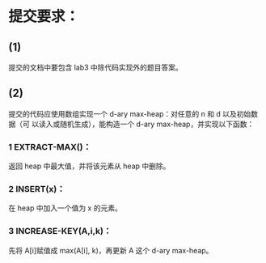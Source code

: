 # 提交要求：
## (1) 
提交的文档中要包含 lab3 中除代码实现外的题目答案。
## (2) 
提交的代码应使用数组实现一个 d-ary max-heap：对任意的 n 和 d 以及初始数据（可
以读入或随机生成），能构造一个 d-ary max-heap，并实现以下函数：
### 1 EXTRACT-MAX()：
返回 heap 中最大值，并将该元素从 heap 中删除。
### 2 INSERT(x)：
在 heap 中加入一个值为 x 的元素。
### 3 INCREASE-KEY(A,i,k)：
先将 A[i]赋值成 max(A[i], k)，再更新 A 这个 d-ary
max-heap。